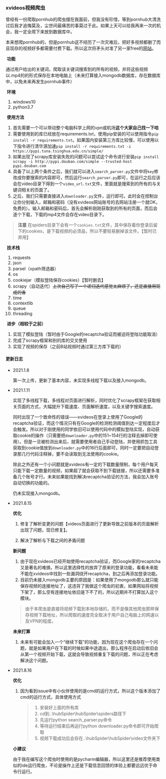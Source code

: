 ### xvideos视频爬虫

​	曾经有一份爬取pornhub的爬虫摆在我面前，但我没有珍惜，等到pornhub大清洗过后我才追悔莫及，尘世间最痛苦的事莫过于此。如果上天可以给我再来一次的机会，我一定全爬下来放到数据库中。

​	本来想爬pornhub的，但是pornhub这不经历了一次灾难后，把好多视频都删了而且现存的视频好多都需要付费下载。所以这次将矛头对准了另一家free的[网站](https://www.xvideos.com)。

​	**功能**

​	通过用户给出的关键词，爬取该关键词搜索到的所有的视频，并将这些视频以.mp4的的形式保存在本地电脑上（未来打算接入mongodb数据库，存在数据库中，以免未来再发生pornhub事件）

​	**环境**

1. windows10
2. python3.7

​	**使用方法**

1. 首先需要一个可以带动整个电脑科学上网的vpn或机场**这个大家自己找一下哈**
2. 需要使用到的库已经放在requirements.txt，使用pip安装的可以使用指令`pip install -r requirements.txt`。如果国内安装第三方库比较慢，可以使用以下指令进行清华源加速`pip install -r requirements.txt -i https://pypi.tuna.tsinghua.edu.cn/simple/`
3. 如果出现了scrapy库安装失败的问题可以尝试这个命令进行安装`pip install scrapy -i http://pypi.douban.com/simple --trusted-host pypi.douban.com`
4. 具备了以上两个条件之后，我们就可以进入`search_parser.py`文件中将`key`修改成你要搜索的内容即可，然后运行`search_parser.py`即可，在运行之后应该会在video目录下得到一个`video_url.txt`文件，里面就是搜索到的所有的与关键词相关的页面了。
5. 之后，我们只需要直接进入`downloader.py`文件，运行即可。此时会在控制台让你分别输入，邮箱和密码（没有xvideos网站账号的去网站注册一个就OK，免费的）。输入邮箱和密码后，首先会解析刚刚获取到的所有的页面，而后会逐个下载，下载的mp4文件会存在video目录下。

> **注意** 在spiders目录下会有一个`cookies.txt`文件，其中保存着你登录后留下的cookies，是下载视频的必须品，所以不要轻易删掉该文件。【暂时已弃用】

​	**技术栈**

1. requests
2. json
3. parsel（xpath筛选器）
4. os
5. cookiejar（模拟登陆保存cookies）【暂时删去】
6. scrapy（自动迭代）~~上次自己写了一个递归迭代感觉太麻烦了，还是直接用现成的香~~
7. time
8. contextlib
9. queue
10. threading

​	**进步（相较于之前）**

1.  实现了模拟登陆（暂时由于Google的recaptcha验证而被迫将登陆功能取消）
2. 完成了scrapy框架和别的库的交叉使用
3. 实现了视频的保存（之前B站视频时通过第三方库下载的）

#### 更新日志

- 2021.1.8 

  第一次上传，更新了基本内容，未实现多线程下载以及接入mongodb。

- 2021.1.11

  实现了多线程下载，多线程对页面进行解析，同时优化了scrapy框架在获取相关页面的方式，大幅提升下载速度、页面解析速度，以及关键字搜索速度。

  同时出现了一个致命性的错误——xvideos在登录上使用了Google的recaptcha验证，而这个情况只有在Google的检测检测阈值到达一定程度后才会触发。所以对于刚使用的同学依旧可以使用代码中的模拟登陆实现，自动获取cookie的操作（只需要把`downloader.py`中的151~154行的注释去掉即可使用）。但是一旦被检测出来后，就需要使用者自己手动登陆，并使用抓包工具获取到cookie值放到`downloader.py`中的16行后面即可，同时一定要把自动登录那几行代码注释掉，要不会读取到无法使用的cookie。

  除此之外还有一个小问题就是xvideos有一定的下载数量限制，每个用户每天只能下载一定数量的视频，如果超了就会获取不到下载链接，所以还需要多准备几个账号才行。未来如果能找到解决recaptcha验证的方法，我会加入账号自动切换的功能的。

  仍未实现接入mongodb。
  
- 2021.8.15

  **优化**

  1. 修复了解析变更的问题【videos页面进行了更新导致之前版本的页面解析出现了问题，现已修复】。

   	2. 解决了解析与下载之间的矛盾问题

  **新问题**

  1. 由于现在xvideos已经开始使用recaptcha验证，而Google家的recaptcha又是著名的难搞，所以这里选择性的放弃了原来的登录功能，看看未来能不能在xvideos中找到一些漏洞绕开recaptcha，到之后再添加登录功能。
  2. 目前仍未接入mongodb主要的原因是：如果使用了mongodb那么就只能保存视频的连接地址了，这违背了我做这个爬虫的初衷，如果网站将视频下架了，那么空有连接地址依旧是下不了的，所以近期并不打算加入这个模块。

  > 由于本爬虫是直接将视频下载到本地存储的，而不是像其他爬虫那样保存视频下载地址，所以爬取的速度完全取决于用户自己电脑上的网速以及VPN的程度。

  **未来打算**

  1. 未来有可能会加入一个“继续下载”的功能，因为现在这个爬虫存在一个问题，就是如果用户在下载的时候如果中途退出，那么程序在启动后依旧会从第一个视频开始下载，这就会导致视频重复下载的问题，所以正在考虑解决这个问题。
  
- 2021.8.16

  **优化**

  1. 因为看到issue中有小伙伴使用的是cmd的运行方式，所以这个版本添加了cmd的运行方式，具体使用方式

     > 1. 安装好上面的所有库
     > 2. cd到..\hubSpider\hubSpider\spiders路径下
     > 3. 先运行python search_parser.py命令
     > 4. 等待运行结束后再运行python downloader.py命令即可开始爬取
     > 5. 视频下载成功后会存在..\hubSpider\hubSpider\video文件夹下
  
  **小建议**
  
  ​	由于我在编写这个爬虫时使用的是pycharm编辑器，所以这里还是推荐使用类似的ide运行爬虫，不论是操作上还是下载信息回馈的体验上都要远远优于命令行运行。

